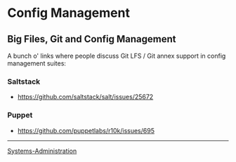 

Config Management
=================

Big Files, Git and Config Management
------------------------------------

A bunch o' links where people discuss Git LFS / Git annex support in config management suites:

### Saltstack

-   <https://github.com/saltstack/salt/issues/25672>

### Puppet

-   <https://github.com/puppetlabs/r10k/issues/695>

* * * * *

[Systems-Administration](../Systems-Administration)
